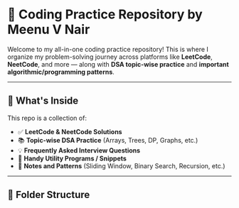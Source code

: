 # 🚀 Coding Practice Repository by Meenu V Nair

Welcome to my all-in-one coding practice repository! This is where I organize my problem-solving journey across platforms like **LeetCode**, **NeetCode**, and more — along with **DSA topic-wise practice** and **important algorithmic/programming patterns**.

---

## 📌 What's Inside

This repo is a collection of:

- ✅ **LeetCode & NeetCode Solutions**
- 📚 **Topic-wise DSA Practice** (Arrays, Trees, DP, Graphs, etc.)
- 💡 **Frequently Asked Interview Questions**
- 🧪 **Handy Utility Programs / Snippets**
- 📘 **Notes and Patterns** (Sliding Window, Binary Search, Recursion, etc.)

---

## 📁 Folder Structure

